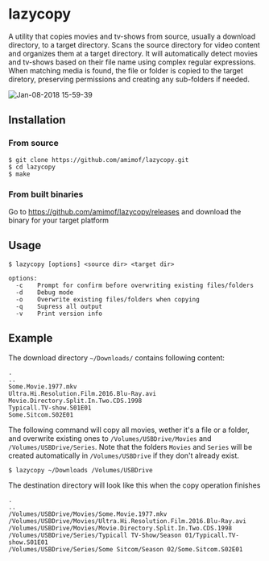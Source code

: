 # lazycopy
A utility that copies movies and tv-shows from source, usually a download directory, to a target directory. Scans the source directory for video content and organizes them at a target directory. It will automatically detect movies and tv-shows based on their file name using complex regular expressions. When matching media is found, the file or folder is copied to the target diretory, preserving permissions and creating any sub-folders if needed.

![Jan-08-2018 15-59-39](https://gfycat.com/ifr/FilthyImpossibleBluefintuna)

## Installation

### From source
```
$ git clone https://github.com/amimof/lazycopy.git
$ cd lazycopy
$ make
```

### From built binaries
Go to https://github.com/amimof/lazycopy/releases and download the binary for your target platform

## Usage
```
$ lazycopy [options] <source dir> <target dir>

options:
  -c    Prompt for confirm before overwriting existing files/folders
  -d    Debug mode
  -o    Overwrite existing files/folders when copying
  -q    Supress all output
  -v    Print version info
```

## Example

The download directory `~/Downloads/` contains following content:

```
.
..
Some.Movie.1977.mkv
Ultra.Hi.Resolution.Film.2016.Blu-Ray.avi
Movie.Directory.Split.In.Two.CDS.1998
Typicall.TV-show.S01E01
Some.Sitcom.S02E01
```

The following command will copy all movies, wether it's a file or a folder, and overwrite existing ones to `/Volumes/USBDrive/Movies` and `/Volumes/USBDrive/Series`. Note that the folders `Movies` and `Series` will be created automatically in `/Volumes/USBDrive` if they don't already exist.
```
$ lazycopy ~/Downloads /Volumes/USBDrive
```


The destination directory will look like this when the copy operation finishes
```
.
..
/Volumes/USBDrive/Movies/Some.Movie.1977.mkv
/Volumes/USBDrive/Movies/Ultra.Hi.Resolution.Film.2016.Blu-Ray.avi
/Volumes/USBDrive/Movies/Movie.Directory.Split.In.Two.CDS.1998
/Volumes/USBDrive/Series/Typicall TV-Show/Season 01/Typicall.TV-show.S01E01
/Volumes/USBDrive/Series/Some Sitcom/Season 02/Some.Sitcom.S02E01
```